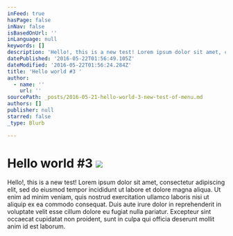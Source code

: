 ```yaml
---
inFeed: true
hasPage: false
inNav: false
isBasedOnUrl: ''
inLanguage: null
keywords: []
description: 'Hello!, this is a new test! Lorem ipsum dolor sit amet, consectetur adipiscing elit, sed do eiusmod tempor incididunt ut labore et dolore magna aliqua. Ut enim ad minim veniam, quis nostrud exercitation ullamco laboris nisi ut aliquip ex ea commodo consequat. Duis aute irure dolor in reprehenderit in voluptate velit esse cillum dolore eu fugiat nulla pariatur. Excepteur sint occaecat cupidatat non proident, sunt in culpa qui officia deserunt mollit anim id est laborum.'
datePublished: '2016-05-22T01:56:49.105Z'
dateModified: '2016-05-22T01:56:24.284Z'
title: 'Hello world #3 '
author:
  - name: ''
    url: ''
sourcePath: _posts/2016-05-21-hello-world-3-new-test-of-menu.md
authors: []
publisher: null
starred: false
_type: Blurb

---
```

# Hello world \#3 ![](https://the-grid-user-content.s3-us-west-2.amazonaws.com/613f8356-ffb4-4837-8b1d-025ca50bfa0e.jpg)

Hello!, this is a new test! Lorem ipsum dolor sit amet, consectetur adipiscing elit, sed do eiusmod tempor incididunt ut labore et dolore magna aliqua. Ut enim ad minim veniam, quis nostrud exercitation ullamco laboris nisi ut aliquip ex ea commodo consequat. Duis aute irure dolor in reprehenderit in voluptate velit esse cillum dolore eu fugiat nulla pariatur. Excepteur sint occaecat cupidatat non proident, sunt in culpa qui officia deserunt mollit anim id est laborum.